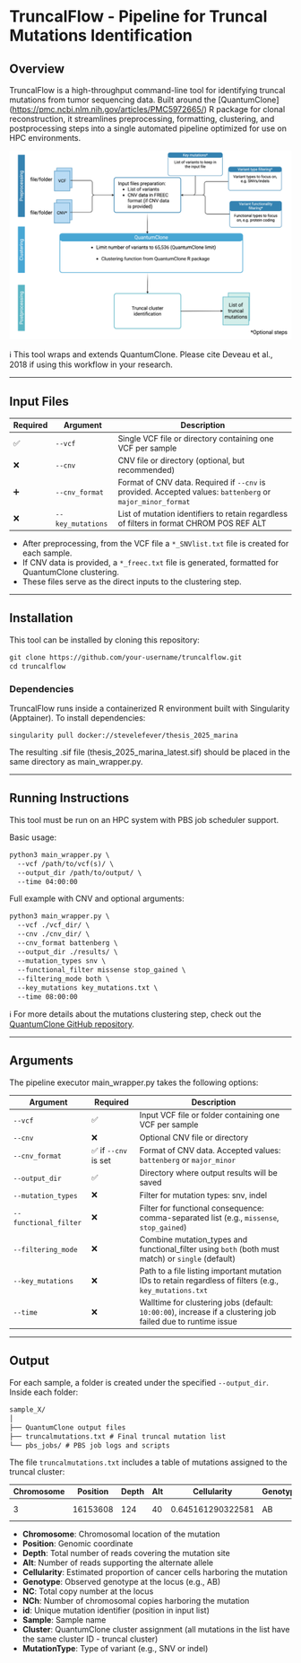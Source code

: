 # **TruncalFlow - Pipeline for Truncal Mutations Identification** 

## **Overview**
TruncalFlow is a high-throughput command-line tool for identifying truncal mutations from tumor sequencing data. Built around the [QuantumClone] (https://pmc.ncbi.nlm.nih.gov/articles/PMC5972665/) R package for clonal reconstruction, it streamlines preprocessing, formatting, clustering, and postprocessing steps into a single automated pipeline optimized for use on HPC environments.

<p align="center">
  <img src="pics/Wrapper_diagram.png" alt="Workflow diagram" width="600"/>
</p>


ℹ️ This tool wraps and extends QuantumClone. Please cite Deveau et al., 2018 if using this workflow in your research.

---

## **Input Files**

| Required | Argument            | Description                                                      |
|----------|---------------------|------------------------------------------------------------------|
| ✅       | `--vcf`        | Single VCF file or directory containing one VCF per sample      |
| ❌       | `--cnv`        | CNV file or directory (optional, but recommended)               |
| ➕       | `--cnv_format` | Format of CNV data. Required if `--cnv` is provided. Accepted values: `battenberg` or `major_minor_format` |
| ❌       | `--key_mutations`   | List of mutation identifiers to retain regardless of filters in format CHROM POS REF ALT |


- After preprocessing, from the VCF file a `*_SNVlist.txt` file is created for each sample.
- If CNV data is provided, a `*_freec.txt` file is generated, formatted for QuantumClone clustering.
- These files serve as the direct inputs to the clustering step.

---

## **Installation**

This tool can be installed by cloning this repository:

```
git clone https://github.com/your-username/truncalflow.git
cd truncalflow
```

### **Dependencies**

TruncalFlow runs inside a containerized R environment built with Singularity (Apptainer). To install dependencies:

```
singularity pull docker://stevelefever/thesis_2025_marina
```

The resulting .sif file (thesis_2025_marina_latest.sif) should be placed in the same directory as main_wrapper.py.

---

## **Running Instructions**

This tool must be run on an HPC system with PBS job scheduler support.

Basic usage:

```
python3 main_wrapper.py \
  --vcf /path/to/vcf(s)/ \
  --output_dir /path/to/output/ \
  --time 04:00:00
```

Full example with CNV and optional arguments:

```
python3 main_wrapper.py \
  --vcf ./vcf_dir/ \
  --cnv ./cnv_dir/ \
  --cnv_format battenberg \
  --output_dir ./results/ \
  --mutation_types snv \
  --functional_filter missense stop_gained \
  --filtering_mode both \
  --key_mutations key_mutations.txt \
  --time 08:00:00
```

ℹ️ For more details about the mutations clustering step, check out the [QuantumClone GitHub repository](https://github.com/DeveauP/QuantumClone).

---

## **Arguments**

The pipeline executor main_wrapper.py takes the following options:

| Argument             | Required            | Description                                                                                                  |
|----------------------|---------------------|--------------------------------------------------------------------------------------------------------------|
| `--vcf`              | ✅                  | Input VCF file or folder containing one VCF per sample                                                       |
| `--cnv`              | ❌                  | Optional CNV file or directory                                              |
| `--cnv_format`       | ✅ if `--cnv` is set | Format of CNV data. Accepted values: `battenberg` or `major_minor`         |
| `--output_dir`       | ✅                  | Directory where output results will be saved                               |
| `--mutation_types`   | ❌                  | Filter for mutation types: snv, indel                                |
| `--functional_filter`| ❌                  | Filter for functional consequence: comma-separated list (e.g., `missense`, `stop_gained`)   |
| `--filtering_mode`   | ❌                  | Combine mutation_types and functional_filter using `both` (both must match) or `single` (default)  |
| `--key_mutations`    | ❌                  | Path to a file listing important mutation IDs to retain regardless of filters (e.g., `key_mutations.txt` |
| `--time`             | ❌                  | Walltime for clustering jobs (default: `10:00:00`), increase if a clustering job failed due to runtime issue  |

---

## **Output**

For each sample, a folder is created under the specified `--output_dir`. Inside each folder:

```
sample_X/
│
├── QuantumClone output files
├── truncalmutations.txt # Final truncal mutation list
└── pbs_jobs/ # PBS job logs and scripts
```

The file `truncalmutations.txt` includes a table of mutations assigned to the truncal cluster:

| Chromosome | Position  | Depth | Alt | Cellularity | Genotype | NC | NCh | id | Sample | Cluster | MutationType |
|------------|-----------|-----|-----|---------|-------------|----|----|-----|---------------|----|---------|
| 3       | 16153608  | 124   | 40   | 0.645161290322581       | AB        | 1   | 2    | 240   | P3-noXY  |  1 | SNV   |

- **Chromosome**: Chromosomal location of the mutation
- **Position**: Genomic coordinate
- **Depth**: Total number of reads covering the mutation site
- **Alt**: Number of reads supporting the alternate allele
- **Cellularity**: Estimated proportion of cancer cells harboring the mutation
- **Genotype**: Observed genotype at the locus (e.g., AB)
- **NC**: Total copy number at the locus
- **NCh**: Number of chromosomal copies harboring the mutation
- **id**: Unique mutation identifier (position in input list)
- **Sample**: Sample name
- **Cluster**: QuantumClone cluster assignment (all mutations in the list have the same cluster ID - truncal cluster)
- **MutationType**: Type of variant (e.g., SNV or indel)
